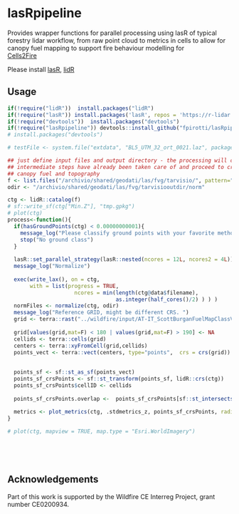 # lasRpipeline

Provides wrapper functions for parallel processing using lasR of typical forestry 
lidar workflow, from raw point cloud to metrics in cells to allow for
canopy fuel mapping to support fire behaviour modelling for  
[Cells2Fire](https://github.com/cell2fire/Cell2Fire)

Please install [lasR](https://github.com/r-lidar/lasR), 
[lidR](https://github.com/r-lidar/lidR)

## Usage

``` r 
if(!require("lidR"))  install.packages("lidR")
if(!require("lasR")) install.packages('lasR', repos = 'https://r-lidar.r-universe.dev')
if(!require("devtools"))  install.packages("devtools")
if(!require("lasRpipeline")) devtools::install_github("fpirotti/lasRpipeline")
# install.packages("devtools")

# testFile <- system.file("extdata", "BL5_UTM_32_ort_0021.laz", package = "lasRpipeline")

## just define input files and output directory - the processing will check if 
## intermediate steps have already been taken care of and proceed to create a 
## canopy fuel and topography 
f <- list.files("/archivio/shared/geodati/las/fvg/tarvisio/", pattern="(?i)\\.la(s|z)$", full.names = T )
odir <- "/archivio/shared/geodati/las/fvg/tarvisiooutdir/norm"

ctg <- lidR::catalog(f)
# sf::write_sf(ctg["Min.Z"], "tmp.gpkg")
# plot(ctg)
process<-function(){
  if(hasGroundPoints(ctg) < 0.00000000001){
    message_log("Please classify ground points with your favorite method before continuing. ") 
    stop("No ground class")
  }  
  
  lasR::set_parallel_strategy(lasR::nested(ncores = 12L, ncores2 = 4L))
  message_log("Normalize") 
 
  exec(write_lax(), on = ctg,  
       with = list(progress = TRUE, 
                     ncores = min(length(ctg@data$filename), 
                                  as.integer(half_cores()/2) ) ) )
  normFiles <- normalize(ctg, odir)
  message_log("Reference GRID, might be different CRS. ") 
  grid <- terra::rast("../wildfire/input/AT-IT_ScottBurganFuelMapClassV2.tif")
  
  grid[values(grid,mat=F) < 180 | values(grid,mat=F) > 190] <- NA
  cellids <- terra::cells(grid)
  centers <- terra::xyFromCell(grid,cellids)
  points_vect <- terra::vect(centers, type="points",  crs = crs(grid))
   
  
  points_sf <- sf::st_as_sf(points_vect)
  points_sf_crsPoints <- sf::st_transform(points_sf, lidR::crs(ctg))  
  points_sf_crsPoints$cellID <- cellids
  
  points_sf_crsPoints.overlap <-  points_sf_crsPoints[sf::st_intersects(points_sf_crsPoints[1:10,], ctg@data$geometry, sparse =  FALSE),]
  
  metrics <- plot_metrics(ctg, .stdmetrics_z, points_sf_crsPoints, radius = 5)
}

# plot(ctg, mapview = TRUE, map.type = "Esri.WorldImagery")
 


 
```

## Acknowledgements

Part of this work is supported by the Wildfire CE Interreg Project, grant number CE0200934.
